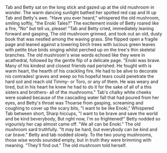 Tab and Betty sat on the long stick and gazed up at
the old mushroom in wonder. The warm dancing sunlight bathed
her spotted red cap and lit up Tab and Betty's awe.
"Have you ever heard," whispered the old mushroom,
smiling softly, "the Enoki Tales?"
The excitement inside of Betty roared like a fire,
"No" but tell us, please! "Tab and Betty cried, immediately
leaning forward and gasping,
The old mushroom grinned, and took out an old, dusty book that
was nestled among the waving grass. She flipped open a
fragile page and leaned against a towering birch trees with
lucious green leaves with petite blue birds singing whilst perched
up on the tree's thin skeletal branches.
The old mushroom's wise words echoed like they were in
acathedral, followed by the gentle flip of a delicate page.
"Enoki was brave. Many of his kindest and closest friends
nad perished. He fought with is warm heart, the hearth of
his crackling fire. He had to be alive to decorate nis comrades!
graves and weep so his hopeful tears could penetrate the
hard soil and reach old Timmy- or Toro, or any of them.
He was weary and tired, but in his heart he knew he had
to do it for the sake of all of a this sisters and brothers-
all of the mushrooms."
Tab's chalky white cheeks were soaked because of the cascading
water fall that had poured from her eyes, and Betty's throat was
Thoarse from gasping, screaming and coughing to cover up the
scary bits,
"I want to be like Enoki," Whispered Tab between short,
Sharp hiccups, "I want to be brave and save the world and be
kind beverybody, But nght now, I'm so frightened!"
Betty nodded so vigourisly her cap almost came off.
"We all can be Enoki." The old mushroom sard truthfully.
"It may be hard, but everybody can be kind and car brave."
Betty and tab nodded slowly. To the two young mushrooms,
those wise words sounded empty, but in truth they were
brimming with meaning.
"They'll find out." The old mushroom told herself.
